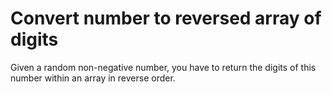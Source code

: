 # Convert number to reversed array of digits


Given a random non-negative number, you have to return the digits of this number within an array in reverse order.
